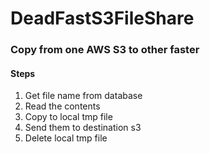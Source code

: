 # DeadFastS3FileShare
### Copy from one AWS S3 to other faster

#### Steps

1. Get file name from database
2. Read the contents 
3. Copy to local tmp file
4. Send them to destination s3
5. Delete local tmp file
